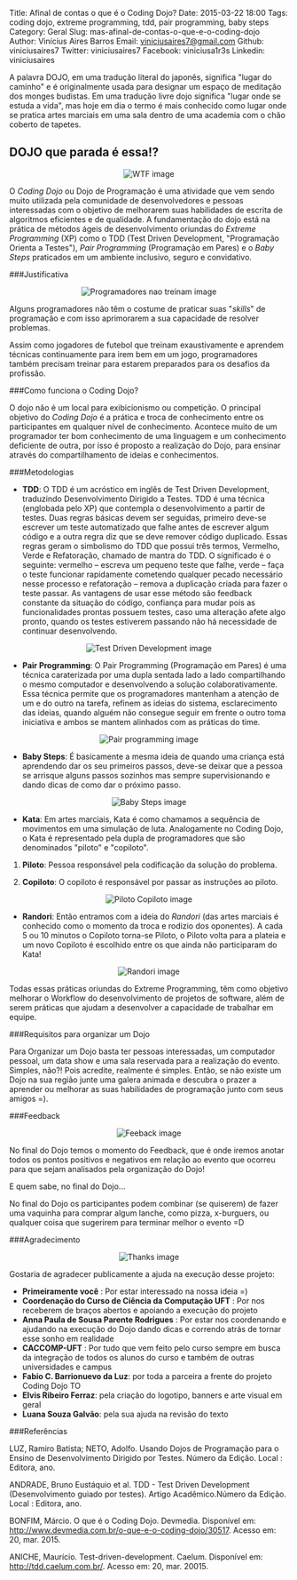 Title: Afinal de contas o que é o Coding Dojo?
Date: 2015-03-22 18:00
Tags: coding dojo, extreme programming, tdd, pair programming, baby steps
Category: Geral
Slug: mas-afinal-de-contas-o-que-e-o-coding-dojo
Author: Vinícius Aires Barros
Email:  viniciusaires7@gmail.com
Github: viniciusaires7
Twitter: viniciusaires7
Facebook: viniciusa1r3s
Linkedin: viniciusaires

A palavra DOJO, em uma tradução literal do japonês, significa "lugar do caminho" e é originalmente usada para designar um espaço de meditação dos monges budistas. Em uma tradução livre dojo significa "lugar onde se estuda a vida", mas hoje em dia o termo é mais conhecido como lugar onde se pratica artes marciais em uma sala dentro de uma academia com o chão coberto de tapetes.

DOJO que parada é essa!?
-----------

<p align="center">
  <img src="images/viniciusaires7/dude-wtf.jpg" alt="WTF image"/>
</p>

O *Coding Dojo* ou Dojo de Programação é uma atividade que vem sendo muito utilizada pela comunidade de desenvolvedores e pessoas interessadas com o objetivo de melhorarem suas habilidades de escrita de algoritmos eficientes e de qualidade. A fundamentação do dojo está na prática de métodos ágeis de desenvolvimento oriundas do *Extreme Programming* (XP) como o TDD (Test Driven Development, "Programação Orienta a Testes"), *Pair Programming* (Programação em Pares) e o *Baby Steps* praticados em um ambiente inclusivo, seguro e convidativo.

###Justificativa
<p align="center">
  <img src="images/viniciusaires7/7396371564_828beac495_z.jpg" alt="Programadores nao treinam image"/>
</p>

Alguns programadores não têm o costume de praticar suas "*skills*" de programação e com isso aprimorarem a sua capacidade de resolver problemas.

Assim como jogadores de futebol que treinam exaustivamente e aprendem técnicas continuamente para irem bem em um jogo, programadores também precisam treinar para estarem preparados para os desafios da profissão.

###Como funciona o Coding Dojo?

O dojo não é um local para exibicionismo ou competição. O principal objetivo do *Coding Dojo* é a prática e troca de conhecimento entre os participantes em qualquer nível de conhecimento. Acontece muito de um programador ter bom conhecimento de uma linguagem e um conhecimento deficiente de outra, por isso é proposto a realização do Dojo, para ensinar através do compartilhamento de ideias e conhecimentos.

###Metodologias

* **TDD**: O TDD é um acróstico em inglês de Test Driven Development, traduzindo Desenvolvimento Dirigido a Testes. TDD é uma técnica (englobada pelo XP) que contempla o desenvolvimento a partir de testes. Duas regras básicas devem ser seguidas, primeiro deve-se escrever um teste automatizado que falhe antes de escrever algum código e a outra regra diz que se deve remover código duplicado. Essas regras geram o simbolismo do TDD que possui três termos, Vermelho, Verde e Refatoração, chamado de mantra do TDD. O significado é o seguinte:  vermelho – escreva um pequeno teste que falhe, verde – faça o teste funcionar rapidamente cometendo qualquer pecado necessário nesse processo e refatoração – remova a duplicação criada para fazer o teste passar. As vantagens de usar esse método são feedback constante da situação do código, confiança para mudar pois as funcionalidades prontas possuem testes, caso uma alteração afete algo pronto, quando os testes estiverem passando não há necessidade de continuar desenvolvendo.
<p align="center">
  <img src="images/viniciusaires7/tdd.jpg" alt="Test Driven Development image"/>
</p>


* **Pair Programming**: O Pair Programming (Programação em Pares) é uma técnica caraterizada por uma dupla sentada lado a lado compartilhando o mesmo computador e desenvolvendo a solução colaborativamente. Essa técnica permite que os programadores mantenham a atenção de um e do outro na tarefa, refinem as ideias do sistema, esclarecimento das ideias, quando alguém não consegue seguir em frente o outro toma iniciativa e ambos se mantem alinhados com as práticas do time.
<p align="center">
  <img src="images/viniciusaires7/IMG_1809.jpg" alt="Pair programming image"/>
</p>

* **Baby Steps**: É basicamente a mesma ideia de quando uma criança está aprendendo dar os seu primeiros passos, deve-se deixar que a pessoa se arrisque alguns passos sozinhos mas sempre supervisionando e dando dicas de como dar o próximo passo.
<p align="center">
  <img src="images/viniciusaires7/959864706_894bdfaa56.jpg" alt="Baby Steps image"/>
</p>

* **Kata**: Em artes marciais, Kata é como chamamos a sequência de movimentos em uma simulação de luta. Analogamente no Coding Dojo, o Kata é representado pela dupla de programadores que são denominados "piloto" e "copiloto".

1. **Piloto**: Pessoa responsável pela codificação da solução do problema.

2. **Copiloto**: O copiloto é responsável por passar as instruções ao piloto.
<p align="center">
  <img src="images/viniciusaires7/Comandante-Elisa-Rossi-e-Co-piloto-Gabriela-GOL-Linhas-Aereas.jpg" alt="Piloto Copiloto image"/>
</p>

* **Randori**: Então entramos com a ideia do *Randori* (das artes marciais é conhecido como o momento da troca e rodizio dos oponentes). A cada 5 ou 10 minutos o Copiloto torna-se Piloto, o Piloto volta para a plateia e um novo Copiloto é escolhido entre os que ainda não participaram do Kata!
<p align="center">
  <img src="images/viniciusaires7/coding-dojo-aprendendo-a-programar-programando-38-638.jpg" alt="Randori image"/>
</p>

Todas essas práticas oriundas do Extreme Programming, têm como objetivo melhorar o Workflow do desenvolvimento de projetos de software, além de serem práticas que ajudam a desenvolver a capacidade de trabalhar em equipe.

###Requisitos para organizar um Dojo

Para Organizar um Dojo basta ter pessoas interessadas, um computador pessoal, um data show e uma sala reservada para a realização do evento. Simples, não?! Pois acredite, realmente é simples. Então, se não existe um Dojo na sua região junte uma galera animada e descubra o prazer a aprender ou melhorar as suas habilidades de programação junto com seus amigos =).

###Feedback
<p align="center">
  <img src="images/viniciusaires7/feedback.jpg" alt="Feeback image"/>
</p>

No final do Dojo temos o momento do Feedback, que é onde iremos anotar todos os pontos positivos e negativos em relação ao evento que ocorreu para que sejam analisados pela organização do Dojo!

E quem sabe, no final do Dojo...

No final do Dojo os participantes podem combinar (se quiserem) de fazer uma vaquinha para comprar algum lanche, como pizza, x-burguers, ou qualquer coisa que sugerirem para terminar melhor o evento =D

###Agradecimento
<p align="center">
  <img src="images/viniciusaires7/AGRADECIMENTOS.jpg" alt="Thanks image"/>
</p>

Gostaria de agradecer publicamente a ajuda na execução desse projeto:

* **Primeiramente você** : Por estar interessado na nossa ideia =)
* **Coordenação do Curso de Ciência da Computação UFT** :  Por nos receberem de braços abertos e apoiando a execução do projeto
* **Anna Paula de Sousa Parente Rodrigues** : Por estar nos coordenando e ajudando na execução do Dojo dando dicas e correndo atrás de tornar esse sonho em realidade
* **CACCOMP-UFT** : Por tudo que vem feito pelo curso sempre em busca da integração de todos os alunos do curso e também de outras universidades e campus
* **Fabio C. Barrionuevo da Luz**: por toda a parceira a frente do projeto Coding Dojo TO
* **Elvis Ribeiro Ferraz**: pela criação do logotipo, banners e arte visual em geral
* **Luana Souza Galvão**: pela sua ajuda na revisão do texto

###Referências

LUZ, Ramiro Batista; NETO, Adolfo. Usando Dojos de Programação para o Ensino de Desenvolvimento Dirigido por Testes. Número da Edição. Local : Editora, ano.

ANDRADE, Bruno Eustáquio et al. TDD - Test Driven Development (Desenvolvimento guiado por testes). Artigo Acadêmico.Número da Edição. Local : Editora, ano. 

BONFIM, Márcio. O que é o Coding Dojo. Devmedia. Disponível em: <http://www.devmedia.com.br/o-que-e-o-coding-dojo/30517>. Acesso em: 20, mar. 2015.

ANICHE, Maurício. Test-driven-development. Caelum. Disponível em: <http://tdd.caelum.com.br/>. Acesso em: 20, mar. 20015.
